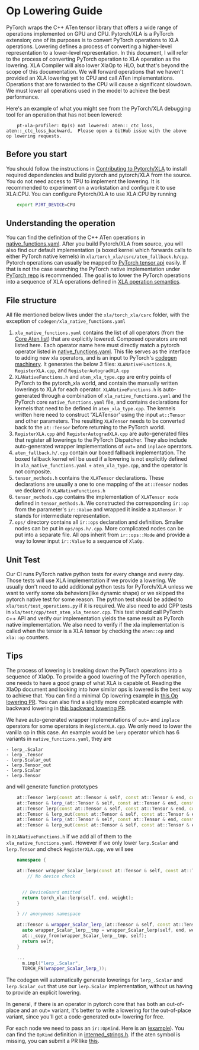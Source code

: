 # Op Lowering Guide

PyTorch wraps the C++ ATen tensor library that offers a wide range of operations
implemented on GPU and CPU. Pytorch/XLA is a PyTorch extension; one of its
purposes is to convert PyTorch operations to XLA operations. Lowering defines a
process of converting a higher-level representation to a lower-level
representation. In this document, I will refer to the process of converting
PyTorch operation to XLA operation as the lowering. XLA Compiler will also lower
XlaOp to HLO, but that's beyond the scope of this documentation. We will forward
operations that we haven't provided an XLA lowering yet to CPU and call ATen
implementations. Operations that are forwarded to the CPU will cause a
significant slowdown. We must lower all operations used in the model to achieve
the best performance.

Here's an example of what you might see from the PyTorch/XLA debugging tool for
an operation that has not been lowered:

```none
    pt-xla-profiler: Op(s) not lowered: aten::_ctc_loss, aten::_ctc_loss_backward,  Please open a GitHub issue with the above op lowering requests.
```

## Before you start

You should follow the instructions in
[Contributing to Pytorch/XLA](https://github.com/pytorch/xla/blob/master/CONTRIBUTING.md)
to install required dependencies and build pytorch and pytorch/XLA from the
source. You do not need access to TPU to implement the lowering. It is
recommended to experiment on a workstation and configure it to use XLA:CPU. You
can configure Pytorch/XLA to use XLA:CPU by running

```bash
    export PJRT_DEVICE=CPU
```

## Understanding the operation

You can find the definition of the C++ ATen operations in
[native_functions.yaml](https://github.com/pytorch/pytorch/blob/main/aten/src/ATen/native/native_functions.yaml).
After you build Pytorch/XLA from source, you will also find our default
implementation (a boxed kernel which forwards calls to either PyTorch native
kernels) in `xla/torch_xla/csrc/aten_fallback.h/cpp`. Pytorch operations can
usually be mapped to
[PyTorch tensor api](https://pytorch.org/docs/stable/index.html) easily. If that
is not the case searching the PyTorch native implementation under
[PyTorch repo](https://github.com/pytorch/pytorch) is recommended. The goal is
to lower the PyTorch operations into a sequence of XLA operations defined in
[XLA operation semantics](https://www.tensorflow.org/xla/operation_semantics).

## File structure

All file mentioned below lives under the `xla/torch_xla/csrc` folder, with the
exception of `codegen/xla_native_functions.yaml`

1. `xla_native_functions.yaml` contains the list of all operators (from the
   [Core Aten list](https://pytorch.org/docs/stable/torch.compiler_ir.html))
   that are explicitly lowered. Composed operators are not listed here. Each
   operator name here must directly match a pytorch operator listed in
   [native_functions.yaml](https://github.com/pytorch/pytorch/blob/main/aten/src/ATen/native/native_functions.yaml).
   This file serves as the interface to adding new xla operators, and is an
   input to PyTorch's
   [codegen machinery](https://github.com/pytorch/pytorch/blob/main/torchgen/gen_backend_stubs.py).
   It generates the below 3 files: `XLANativeFunctions.h`, `RegisterXLA.cpp`,
   and `RegisterAutogradXLA.cpp`
1. `XLANativeFunctions.h` and `aten_xla_type.cpp` are entry points of PyTorch to
   the pytorch_xla world, and contain the manually written lowerings to XLA for
   each operator. `XLANativeFunctions.h` is auto-generated through a combination
   of `xla_native_functions.yaml` and the PyTorch core `native_functions.yaml`
   file, and contains declarations for kernels that need to be defined in
   `aten_xla_type.cpp`. The kernels written here need to construct 'XLATensor'
   using the input `at::Tensor` and other parameters. The resulting `XLATensor`
   needs to be converted back to the `at::Tensor` before returning to the
   PyTorch world.
1. `RegisterXLA.cpp` and `RegisterAutogradXLA.cpp` are auto-generated files that
   register all lowerings to the PyTorch Dispatcher. They also include
   auto-generated wrapper implementations of `out=` and `inplace` operators.
1. `aten_fallback.h/.cpp` contain our boxed fallback implementation. The boxed
   fallback kernel will be used if a lowering is not explicitly defined in
   `xla_native_functions.yaml` + `aten_xla_type.cpp`, and the operator is not
   composite.
1. `tensor_methods.h` contains the `XLATensor` declarations. These declarations
   are usually a one to one mapping of the `at::Tensor` nodes we declared in
   `XLANativeFunctions.h`
1. `tensor_methods.cpp` contains the implementation of `XLATensor node` defined
   in `tensor_methods.h`. We constructed the corresponding `ir::op` from the
   parameter's `ir::Value` and wrapped it inside a `XLATensor`. Ir stands for
   intermediate representation.
1. `ops/` directory contains all `ir::ops` declaration and definition. Smaller
   nodes can be put in `ops/ops.h/.cpp`. More complicated nodes can be put into
   a separate file. All ops inherit from `ir::ops::Node` and provide a way to
   lower input `ir::Value` to a sequence of `XlaOp`.

## Unit Test

Our CI runs PyTorch native python tests for every change and every day. Those
tests will use XLA implementation if we provide a lowering. We usually don't
need to add additional python tests for PyTorch/XLA unless we want to verify
some xla behaviors(like dynamic shape) or we skipped the pytorch native test for
some reason. The python test should be added to `xla/test/test_operations.py` if
it is required. We also need to add CPP tests in
`xla/test/cpp/test_aten_xla_tensor.cpp`. This test should call PyTorch c++ API
and verify our implementation yields the same result as PyTorch native
implementation. We also need to verify if the xla implementation is called when
the tensor is a XLA tensor by checking the `aten::op` and `xla::op` counters.

## Tips

The process of lowering is breaking down the PyTorch operations into a sequence
of XlaOp. To provide a good lowering of the PyTorch operation, one needs to have
a good grasp of what XLA is capable of. Reading the XlaOp document and looking
into how similar ops is lowered is the best way to achieve that. You can find a
minimal Op lowering example in
[this Op lowering PR](https://github.com/pytorch/xla/pull/2969). You can also
find a slightly more complicated example with backward lowering in
[this backward lowering PR](https://github.com/pytorch/xla/pull/2972).

We have auto-generated wrapper implementations of `out=` and `inplace` operators
for some operators in `RegisterXLA.cpp`. We only need to lower the vanilla op in
this case. An example would be `lerp` operator which has 6 variants in
`native_functions.yaml`, they are

```
- lerp_.Scalar
- lerp_.Tensor
- lerp.Scalar_out
- lerp.Tensor_out
- lerp.Scalar
- lerp.Tensor
```

and will generate function prototypes

```c++
    at::Tensor lerp(const at::Tensor & self, const at::Tensor & end, const at::Scalar & weight);
    at::Tensor & lerp_(at::Tensor & self, const at::Tensor & end, const at::Scalar & weight);
    at::Tensor lerp(const at::Tensor & self, const at::Tensor & end, const at::Tensor & weight);
    at::Tensor & lerp_out(const at::Tensor & self, const at::Tensor & end, const at::Tensor & weight, at::Tensor & out);
    at::Tensor & lerp_(at::Tensor & self, const at::Tensor & end, const at::Tensor & weight);
    at::Tensor & lerp_out(const at::Tensor & self, const at::Tensor & end, const at::Scalar & weight, at::Tensor & out);
```

in `XLANativeFunctions.h` if we add all of them to the
`xla_native_functions.yaml`. However if we only lower `lerp.Scalar` and
`lerp.Tensor` and check `RegisterXLA.cpp`, we will see

```c++
    namespace {

    at::Tensor wrapper_Scalar_lerp(const at::Tensor & self, const at::Tensor & end, const at::Scalar & weight) {
        // No device check


      // DeviceGuard omitted
      return torch_xla::lerp(self, end, weight);
    }

    } // anonymous namespace

    at::Tensor & wrapper_Scalar_lerp_(at::Tensor & self, const at::Tensor & end, const at::Scalar & weight) {
      auto wrapper_Scalar_lerp__tmp = wrapper_Scalar_lerp(self, end, weight);
      at::_copy_from(wrapper_Scalar_lerp__tmp, self);
      return self;
    }

    ...
      m.impl("lerp_.Scalar",
      TORCH_FN(wrapper_Scalar_lerp_));
```

The codegen will automatically generate lowerings for `lerp_.Scalar` and
`lerp.Scalar_out` that use our `lerp.Scalar` implementation, without us having
to provide an explicit lowering.

In general, if there is an operator in pytorch core that has both an
out-of-place and an out= variant, it's better to write a lowering for the
out-of-place variant, since you'll get a code-generated out= lowering for free.

For each node we need to pass an `ir::OpKind`. Here is an
([example](https://github.com/pytorch/xla/blob/5ce99bff336325feb41a982dc80299fb53166b29/torch_xla/csrc/ops/var_mean.cpp#L36)).
You can find the `OpKind` definition in
[interned_strings.h](https://github.com/pytorch/pytorch/blob/main/aten/src/ATen/core/interned_strings.h).
If the aten symbol is missing, you can submit a PR like
[this](https://github.com/pytorch/pytorch/pull/36851).
